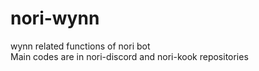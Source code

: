 # nori-wynn
wynn related functions of nori bot <br/>
Main codes are in nori-discord and nori-kook repositories
